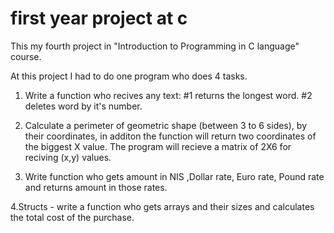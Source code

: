 # first year project at c 

This my fourth project in "Introduction to Programming in C language" course.

At this project I had to do one program who does 4 tasks.
1. Write a function who recives any text:
   #1 returns the longest word.
   #2 deletes word by it's number.
   
2. Calculate a perimeter of geometric shape (between 3 to 6 sides), by their coordinates, in additon the function will return two coordinates of the biggest X value.
   The program will recieve a matrix of 2X6 for reciving (x,y) values.
   
3. Write function who gets amount in NIS ,Dollar rate, Euro rate, Pound rate and returns amount in those rates.

4.Structs - write a function who gets arrays and their sizes and calculates the total cost of the purchase.
